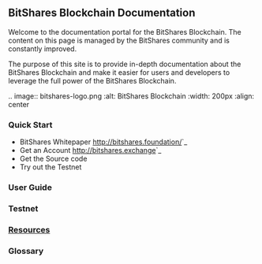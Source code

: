 
## BitShares Blockchain Documentation


Welcome to the documentation portal for the BitShares Blockchain. The
content on this page is managed by the BitShares community and is
constantly improved.

The purpose of this site is to provide in-depth documentation about the
BitShares Blockchain and make it easier for users and developers to
leverage the full power of the BitShares Blockchain.

.. image:: bitshares-logo.png
        :alt: BitShares Blockchain
        :width: 200px
        :align: center

### Quick Start

* BitShares Whitepaper <http://bitshares.foundation/>`_
* Get an Account <http://bitshares.exchange>`_
* Get the Source code 
* Try out the Testnet 


### User Guide


### Testnet

### [Resources](/bbf/resources#resources)


### Glossary

